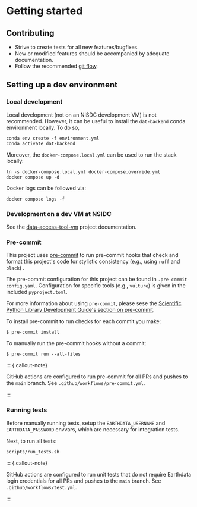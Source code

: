 # Getting started

## Contributing

- Strive to create tests for all new features/bugfixes.
- New or modified features should be accompanied by adequate documentation.
- Follow the recommended
  [git flow](https://docs.github.com/en/get-started/using-github/github-flow#following-github-flow).

## Setting up a dev environment

### Local development

Local development (not on an NISDC development VM) is not recommended. However,
it can be useful to install the `dat-backend` conda environment locally. To do
so,

```
conda env create -f environment.yml
conda activate dat-backend
```

Moreover, the `docker-compose.local.yml` can be used to run the stack locally:

```
ln -s docker-compose.local.yml docker-compose.override.yml
docker compose up -d
```

Docker logs can be followed via:

```
docker compose logs -f
```

### Development on a dev VM at NSIDC

See the [data-access-tool-vm](https://github.com/nsidc/data-access-tool-ui)
project documentation.

### Pre-commit

This project uses [pre-commit](https://pre-commit.com/) to run pre-commit hooks
that check and format this project's code for stylistic consistency (e.g., using
`ruff` and `black`) .

The pre-commit configuration for this project can be found in
`.pre-commit-config.yaml`. Configuration for specific tools (e.g., `vulture`) is
given in the included `pyproject.toml`.

For more information about using `pre-commit`, please sese the
[Scientific Python Library Development Guide's section on pre-commit](https://learn.scientific-python.org/development/guides/gha-basic/#pre-commit).

To install pre-commit to run checks for each commit you make:

```
$ pre-commit install
```

To manually run the pre-commit hooks without a commit:

```
$ pre-commit run --all-files
```

::: {.callout-note}

GitHub actions are configured to run pre-commit for all PRs and pushes to the
`main` branch. See `.github/workflows/pre-commit.yml`.

:::

### Running tests

Before manually running tests, setup the `EARTHDATA_USERNAME` and
`EARTHDATA_PASSWORD` envvars, which are necessary for integration tests.

Next, to run all tests:

```
scripts/run_tests.sh
```

::: {.callout-note}

GitHub actions are configured to run unit tests that do not require Earthdata
login credentials for all PRs and pushes to the `main` branch. See
`.github/workflows/test.yml`.

:::

